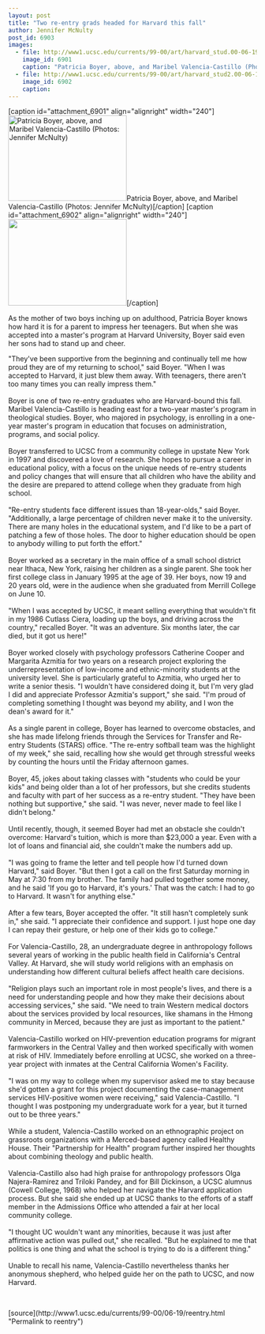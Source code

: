 ```yaml
---
layout: post
title: "Two re-entry grads headed for Harvard this fall"
author: Jennifer McNulty
post_id: 6903
images:
  - file: http://www1.ucsc.edu/currents/99-00/art/harvard_stud.00-06-19.240.jpg
    image_id: 6901
    caption: "Patricia Boyer, above, and Maribel Valencia-Castillo (Photos: Jennifer McNulty)"
  - file: http://www1.ucsc.edu/currents/99-00/art/harvard_stud2.00-06-19.240.jpg
    image_id: 6902
    caption: 
---
```


[caption id="attachment_6901" align="alignright" width="240"]<a href="http://localhost/mysite/wp-content/uploads/2000/06/harvard_stud.00-06-19.240.jpg"><img class="size-full wp-image-6901" src="http://localhost/mysite/wp-content/uploads/2000/06/harvard_stud.00-06-19.240.jpg" alt="Patricia Boyer, above, and Maribel Valencia-Castillo (Photos: Jennifer McNulty)" width="240" height="173" /></a>Patricia Boyer, above, and Maribel Valencia-Castillo (Photos: Jennifer McNulty)[/caption]
[caption id="attachment_6902" align="alignright" width="240"]<a href="http://localhost/mysite/wp-content/uploads/2000/06/harvard_stud2.00-06-19.240.jpg"><img class="size-full wp-image-6902" src="http://localhost/mysite/wp-content/uploads/2000/06/harvard_stud2.00-06-19.240.jpg" alt="" width="240" height="175" /></a>[/caption]
<p>
  As the mother of two boys inching up on adulthood, Patricia Boyer knows how hard it is for a parent to impress her teenagers. But when she was accepted into a master's program at Harvard University, Boyer said even her sons had to stand up and cheer.
</p>"They've been supportive from the beginning and continually tell me how proud they are of my returning to school," said Boyer. "When I was accepted to Harvard, it just blew them away. With teenagers, there aren't too many times you can really impress them."<br>
<br>
Boyer is one of two re-entry graduates who are Harvard-bound this fall. Maribel Valencia-Castillo is heading east for a two-year master's program in theological studies. Boyer, who majored in psychology, is enrolling in a one-year master's program in education that focuses on administration, programs, and social policy.<br>
<br>
Boyer transferred to UCSC from a community college in upstate New York in 1997 and discovered a love of research. She hopes to pursue a career in educational policy, with a focus on the unique needs of re-entry students and policy changes that will ensure that all children who have the ability and the desire are prepared to attend college when they graduate from high school.<br>
<br>
"Re-entry students face different issues than 18-year-olds," said Boyer. "Additionally, a large percentage of children never make it to the university. There are many holes in the educational system, and I'd like to be a part of patching a few of those holes. The door to higher education should be open to anybody willing to put forth the effort."<br>
<br>
Boyer worked as a secretary in the main office of a small school district near Ithaca, New York, raising her children as a single parent. She took her first college class in January 1995 at the age of 39. Her boys, now 19 and 20 years old, were in the audience when she graduated from Merrill College on June 10.<br>
<br>
"When I was accepted by UCSC, it meant selling everything that wouldn't fit in my 1986 Cutlass Ciera, loading up the boys, and driving across the country," recalled Boyer. "It was an adventure. Six months later, the car died, but it got us here!"<br>
<br>
Boyer worked closely with psychology professors Catherine Cooper and Margarita Azmitia for two years on a research project exploring the underrepresentation of low-income and ethnic-minority students at the university level. She is particularly grateful to Azmitia, who urged her to write a senior thesis. "I wouldn't have considered doing it, but I'm very glad I did and appreciate Professor Azmitia's support," she said. "I'm proud of completing something I thought was beyond my ability, and I won the dean's award for it."<br>
<br>
As a single parent in college, Boyer has learned to overcome obstacles, and she has made lifelong friends through the Services for Transfer and Re-entry Students (STARS) office. "The re-entry softball team was the highlight of my week," she said, recalling how she would get through stressful weeks by counting the hours until the Friday afternoon games.<br>
<br>
Boyer, 45, jokes about taking classes with "students who could be your kids" and being older than a lot of her professors, but she credits students and faculty with part of her success as a re-entry student. "They have been nothing but supportive," she said. "I was never, never made to feel like I didn't belong."<br>
<br>
Until recently, though, it seemed Boyer had met an obstacle she couldn't overcome: Harvard's tuition, which is more than $23,000 a year. Even with a lot of loans and financial aid, she couldn't make the numbers add up.<br>
<br>
"I was going to frame the letter and tell people how I'd turned down Harvard," said Boyer. "But then I got a call on the first Saturday morning in May at 7:30 from my brother. The family had pulled together some money, and he said 'If you go to Harvard, it's yours.' That was the catch: I had to go to Harvard. It wasn't for anything else."<br>
<br>
After a few tears, Boyer accepted the offer. "It still hasn't completely sunk in," she said. "I appreciate their confidence and support. I just hope one day I can repay their gesture, or help one of their kids go to college."<br>
<br>
For Valencia-Castillo, 28, an undergraduate degree in anthropology follows several years of working in the public health field in California's Central Valley. At Harvard, she will study world religions with an emphasis on understanding how different cultural beliefs affect health care decisions.<br>
<br>
"Religion plays such an important role in most people's lives, and there is a need for understanding people and how they make their decisions about accessing services," she said. "We need to train Western medical doctors about the services provided by local resources, like shamans in the Hmong community in Merced, because they are just as important to the patient."<br>
<br>
Valencia-Castillo worked on HIV-prevention education programs for migrant farmworkers in the Central Valley and then worked specifically with women at risk of HIV. Immediately before enrolling at UCSC, she worked on a three-year project with inmates at the Central California Women's Facility.<br>
<br>
"I was on my way to college when my supervisor asked me to stay because she'd gotten a grant for this project documenting the case-management services HIV-positive women were receiving," said Valencia-Castillo. "I thought I was postponing my undergraduate work for a year, but it turned out to be three years."<br>
<br>
While a student, Valencia-Castillo worked on an ethnographic project on grassroots organizations with a Merced-based agency called Healthy House. Their "Partnership for Health" program further inspired her thoughts about combining theology and public health.<br>
<br>
Valencia-Castillo also had high praise for anthropology professors Olga Najera-Ramirez and Triloki Pandey, and for Bill Dickinson, a UCSC alumnus (Cowell College, 1968) who helped her navigate the Harvard application process. But she said she ended up at UCSC thanks to the efforts of a staff member in the Admissions Office who attended a fair at her local community college.<br>
<br>
"I thought UC wouldn't want any minorities, because it was just after affirmative action was pulled out," she recalled. "But he explained to me that politics is one thing and what the school is trying to do is a different thing."<br>
<br>
Unable to recall his name, Valencia-Castillo nevertheless thanks her anonymous shepherd, who helped guide her on the path to UCSC, and now Harvard.
<p>
  <br>

</p>
[source](http://www1.ucsc.edu/currents/99-00/06-19/reentry.html "Permalink to reentry")

